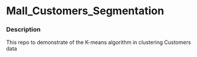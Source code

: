 # Mall_Customers_Segmentation
### Description
This repo to demonstrate of the K-means algorithm in clustering Customers data
